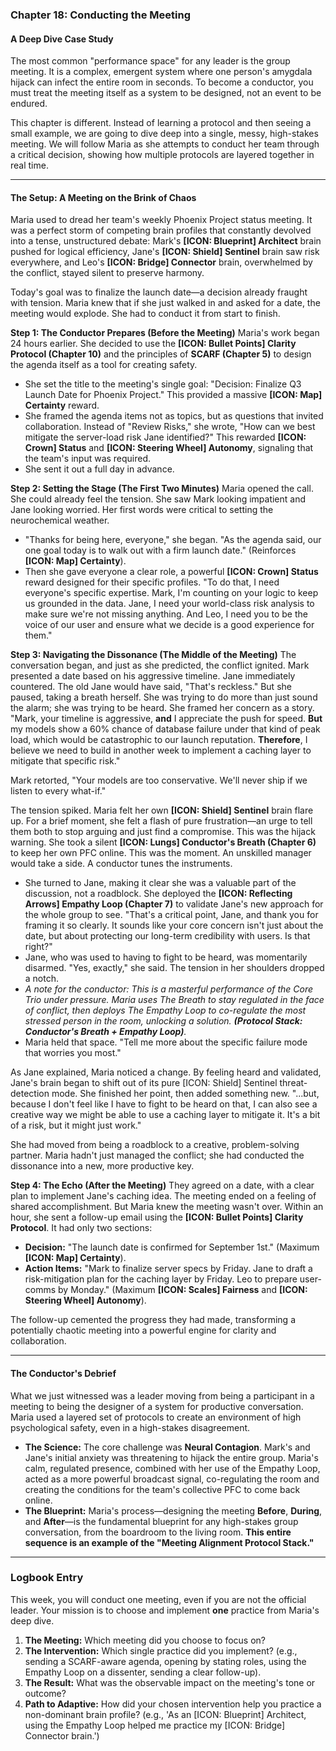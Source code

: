 ### **Chapter 18: Conducting the Meeting**
#### A Deep Dive Case Study

The most common "performance space" for any leader is the group meeting. It is a complex, emergent system where one person's amygdala hijack can infect the entire room in seconds. To become a conductor, you must treat the meeting itself as a system to be designed, not an event to be endured.

This chapter is different. Instead of learning a protocol and then seeing a small example, we are going to dive deep into a single, messy, high-stakes meeting. We will follow Maria as she attempts to conduct her team through a critical decision, showing how multiple protocols are layered together in real time.

***

#### **The Setup: A Meeting on the Brink of Chaos**

Maria used to dread her team's weekly Phoenix Project status meeting. It was a perfect storm of competing brain profiles that constantly devolved into a tense, unstructured debate: Mark's **[ICON: Blueprint] Architect** brain pushed for logical efficiency, Jane's **[ICON: Shield] Sentinel** brain saw risk everywhere, and Leo's **[ICON: Bridge] Connector** brain, overwhelmed by the conflict, stayed silent to preserve harmony.

Today's goal was to finalize the launch date—a decision already fraught with tension. Maria knew that if she just walked in and asked for a date, the meeting would explode. She had to conduct it from start to finish.

**Step 1: The Conductor Prepares (Before the Meeting)**
Maria's work began 24 hours earlier. She decided to use the **[ICON: Bullet Points] Clarity Protocol (Chapter 10)** and the principles of **SCARF (Chapter 5)** to design the agenda itself as a tool for creating safety.
*   She set the title to the meeting's single goal: "Decision: Finalize Q3 Launch Date for Phoenix Project." This provided a massive **[ICON: Map] Certainty** reward.
*   She framed the agenda items not as topics, but as questions that invited collaboration. Instead of "Review Risks," she wrote, "How can we best mitigate the server-load risk Jane identified?" This rewarded **[ICON: Crown] Status** and **[ICON: Steering Wheel] Autonomy**, signaling that the team's input was required.
*   She sent it out a full day in advance.

**Step 2: Setting the Stage (The First Two Minutes)**
Maria opened the call. She could already feel the tension. She saw Mark looking impatient and Jane looking worried. Her first words were critical to setting the neurochemical weather.
*   "Thanks for being here, everyone," she began. "As the agenda said, our one goal today is to walk out with a firm launch date." (Reinforces **[ICON: Map] Certainty**).
*   Then she gave everyone a clear role, a powerful **[ICON: Crown] Status** reward designed for their specific profiles. "To do that, I need everyone's specific expertise. Mark, I'm counting on your logic to keep us grounded in the data. Jane, I need your world-class risk analysis to make sure we're not missing anything. And Leo, I need you to be the voice of our user and ensure what we decide is a good experience for them."

**Step 3: Navigating the Dissonance (The Middle of the Meeting)**
The conversation began, and just as she predicted, the conflict ignited. Mark presented a date based on his aggressive timeline. Jane immediately countered. The old Jane would have said, "That's reckless." But she paused, taking a breath herself. She was trying to do more than just sound the alarm; she was trying to be heard. She framed her concern as a story. "Mark, your timeline is aggressive, **and** I appreciate the push for speed. **But** my models show a 60% chance of database failure under that kind of peak load, which would be catastrophic to our launch reputation. **Therefore**, I believe we need to build in another week to implement a caching layer to mitigate that specific risk."

Mark retorted, "Your models are too conservative. We'll never ship if we listen to every what-if."

The tension spiked. Maria felt her own **[ICON: Shield] Sentinel** brain flare up. For a brief moment, she felt a flash of pure frustration—an urge to tell them both to stop arguing and just find a compromise. This was the hijack warning. She took a silent **[ICON: Lungs] Conductor's Breath (Chapter 6)** to keep her own PFC online. This was the moment. An unskilled manager would take a side. A conductor tunes the instruments.

*   She turned to Jane, making it clear she was a valuable part of the discussion, not a roadblock. She deployed the **[ICON: Reflecting Arrows] Empathy Loop (Chapter 7)** to validate Jane's new approach for the whole group to see. "That's a critical point, Jane, and thank you for framing it so clearly. It sounds like your core concern isn't just about the date, but about protecting our long-term credibility with users. Is that right?"
*   Jane, who was used to having to fight to be heard, was momentarily disarmed. "Yes, exactly," she said. The tension in her shoulders dropped a notch.
*   *A note for the conductor: This is a masterful performance of the Core Trio under pressure. Maria uses The Breath to stay regulated in the face of conflict, then deploys The Empathy Loop to co-regulate the most stressed person in the room, unlocking a solution. **(Protocol Stack: Conductor's Breath + Empathy Loop)**.*
*   Maria held that space. "Tell me more about the specific failure mode that worries you most."

As Jane explained, Maria noticed a change. By feeling heard and validated, Jane's brain began to shift out of its pure [ICON: Shield] Sentinel threat-detection mode. She finished her point, then added something new. "...but, because I don't feel like I have to fight to be heard on that, I can also see a creative way we might be able to use a caching layer to mitigate it. It's a bit of a risk, but it might just work."

She had moved from being a roadblock to a creative, problem-solving partner. Maria hadn't just managed the conflict; she had conducted the dissonance into a new, more productive key.

**Step 4: The Echo (After the Meeting)**
They agreed on a date, with a clear plan to implement Jane's caching idea. The meeting ended on a feeling of shared accomplishment. But Maria knew the meeting wasn't over. Within an hour, she sent a follow-up email using the **[ICON: Bullet Points] Clarity Protocol**. It had only two sections:
*   **Decision:** "The launch date is confirmed for September 1st." (Maximum **[ICON: Map] Certainty**).
*   **Action Items:** "Mark to finalize server specs by Friday. Jane to draft a risk-mitigation plan for the caching layer by Friday. Leo to prepare user-comms by Monday." (Maximum **[ICON: Scales] Fairness** and **[ICON: Steering Wheel] Autonomy**).

The follow-up cemented the progress they had made, transforming a potentially chaotic meeting into a powerful engine for clarity and collaboration.

***

#### **The Conductor's Debrief**
What we just witnessed was a leader moving from being a participant in a meeting to being the designer of a system for productive conversation. Maria used a layered set of protocols to create an environment of high psychological safety, even in a high-stakes disagreement.

*   **The Science:** The core challenge was **Neural Contagion**. Mark's and Jane's initial anxiety was threatening to hijack the entire group. Maria's calm, regulated presence, combined with her use of the Empathy Loop, acted as a more powerful broadcast signal, co-regulating the room and creating the conditions for the team's collective PFC to come back online.
*   **The Blueprint:** Maria's process—designing the meeting **Before**, **During**, and **After**—is the fundamental blueprint for any high-stakes group conversation, from the boardroom to the living room. **This entire sequence is an example of the "Meeting Alignment Protocol Stack."**

---
### **Logbook Entry**

This week, you will conduct one meeting, even if you are not the official leader. Your mission is to choose and implement **one** practice from Maria's deep dive.

1.  **The Meeting:** Which meeting did you choose to focus on?
2.  **The Intervention:** Which single practice did you implement? (e.g., sending a SCARF-aware agenda, opening by stating roles, using the Empathy Loop on a dissenter, sending a clear follow-up).
3.  **The Result:** What was the observable impact on the meeting's tone or outcome?
4.  **Path to Adaptive:** How did your chosen intervention help you practice a non-dominant brain profile? (e.g., 'As an [ICON: Blueprint] Architect, using the Empathy Loop helped me practice my [ICON: Bridge] Connector brain.')
